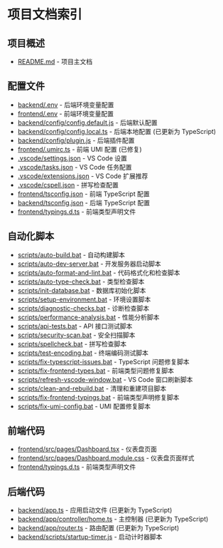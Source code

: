 # 项目文档索引

## 项目概述

- [README.md](README.md) - 项目主文档

## 配置文件

- [backend/.env](backend/.env) - 后端环境变量配置
- [frontend/.env](frontend/.env) - 前端环境变量配置
- [backend/config/config.default.js](backend/config/config.default.js) - 后端默认配置
- [backend/config/config.local.ts](backend/config/config.local.ts) - 后端本地配置 (已更新为 TypeScript)
- [backend/config/plugin.js](backend/config/plugin.js) - 后端插件配置
- [frontend/.umirc.ts](frontend/.umirc.ts) - 前端 UMI 配置 (已修复)
- [.vscode/settings.json](.vscode/settings.json) - VS Code 设置
- [.vscode/tasks.json](.vscode/tasks.json) - VS Code 任务配置
- [.vscode/extensions.json](.vscode/extensions.json) - VS Code 扩展推荐
- [.vscode/cspell.json](.vscode/cspell.json) - 拼写检查配置
- [frontend/tsconfig.json](frontend/tsconfig.json) - 前端 TypeScript 配置
- [backend/tsconfig.json](backend/tsconfig.json) - 后端 TypeScript 配置
- [frontend/typings.d.ts](frontend/typings.d.ts) - 前端类型声明文件

## 自动化脚本

- [scripts/auto-build.bat](scripts/auto-build.bat) - 自动构建脚本
- [scripts/auto-dev-server.bat](scripts/auto-dev-server.bat) - 开发服务器启动脚本
- [scripts/auto-format-and-lint.bat](scripts/auto-format-and-lint.bat) - 代码格式化和检查脚本
- [scripts/auto-type-check.bat](scripts/auto-type-check.bat) - 类型检查脚本
- [scripts/init-database.bat](scripts/init-database.bat) - 数据库初始化脚本
- [scripts/setup-environment.bat](scripts/setup-environment.bat) - 环境设置脚本
- [scripts/diagnostic-checks.bat](scripts/diagnostic-checks.bat) - 诊断检查脚本
- [scripts/performance-analysis.bat](scripts/performance-analysis.bat) - 性能分析脚本
- [scripts/api-tests.bat](scripts/api-tests.bat) - API 接口测试脚本
- [scripts/security-scan.bat](scripts/security-scan.bat) - 安全扫描脚本
- [scripts/spellcheck.bat](scripts/spellcheck.bat) - 拼写检查脚本
- [scripts/test-encoding.bat](scripts/test-encoding.bat) - 终端编码测试脚本
- [scripts/fix-typescript-issues.bat](scripts/fix-typescript-issues.bat) - TypeScript 问题修复脚本
- [scripts/fix-frontend-types.bat](scripts/fix-frontend-types.bat) - 前端类型问题修复脚本
- [scripts/refresh-vscode-window.bat](scripts/refresh-vscode-window.bat) - VS Code 窗口刷新脚本
- [scripts/clean-and-rebuild.bat](scripts/clean-and-rebuild.bat) - 清理和重建项目脚本
- [scripts/fix-frontend-typings.bat](scripts/fix-frontend-typings.bat) - 前端类型声明修复脚本
- [scripts/fix-umi-config.bat](scripts/fix-umi-config.bat) - UMI 配置修复脚本

## 前端代码

- [frontend/src/pages/Dashboard.tsx](frontend/src/pages/Dashboard.tsx) - 仪表盘页面
- [frontend/src/pages/Dashboard.module.css](frontend/src/pages/Dashboard.module.css) - 仪表盘页面样式
- [frontend/typings.d.ts](frontend/typings.d.ts) - 前端类型声明文件

## 后端代码

- [backend/app.ts](backend/app.ts) - 应用启动文件 (已更新为 TypeScript)
- [backend/app/controller/home.ts](backend/app/controller/home.ts) - 主控制器 (已更新为 TypeScript)
- [backend/app/router.ts](backend/app/router.ts) - 路由配置 (已更新为 TypeScript)
- [backend/scripts/startup-timer.js](backend/scripts/startup-timer.js) - 启动计时器脚本
